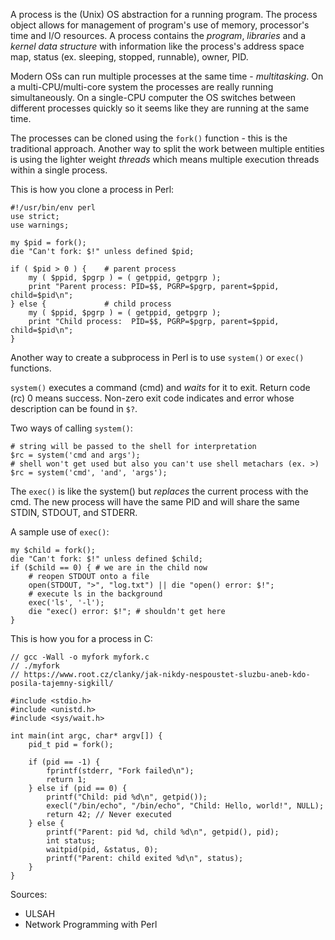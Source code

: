 A process is the (Unix) OS abstraction for a running program. The process
object allows for management of program's use of memory, processor's time and
I/O resources. A process contains the *program*, *libraries* and a *kernel data
structure* with information like the process's address space map, status (ex.
sleeping, stopped, runnable), owner, PID.

Modern OSs can run multiple processes at the same time - *multitasking*. On a
multi-CPU/multi-core system the processes are really running simultaneously. On
a single-CPU computer the OS switches between different processes quickly so it
seems like they are running at the same time.

The processes can be cloned using the `fork()` function - this is the
traditional approach. Another way to split the work between multiple entities
is using the lighter weight *threads* which means multiple execution threads
within a single process.

This is how you clone a process in Perl:

```
#!/usr/bin/env perl
use strict;
use warnings;

my $pid = fork();
die "Can't fork: $!" unless defined $pid;

if ( $pid > 0 ) {    # parent process
    my ( $ppid, $pgrp ) = ( getppid, getpgrp );
    print "Parent process: PID=$$, PGRP=$pgrp, parent=$ppid, child=$pid\n";
} else {             # child process
    my ( $ppid, $pgrp ) = ( getppid, getpgrp );
    print "Child process:  PID=$$, PGRP=$pgrp, parent=$ppid, child=$pid\n";
}
```

Another way to create a subprocess in Perl is to use `system()` or `exec()`
functions.

`system()` executes a command (cmd) and *waits* for it to exit. Return code (rc)
0 means success. Non-zero exit code indicates and error whose description can be
found in `$?`.

Two ways of calling `system()`:

    # string will be passed to the shell for interpretation
    $rc = system('cmd and args');
    # shell won't get used but also you can't use shell metachars (ex. >)
    $rc = system('cmd', 'and', 'args');

The `exec()` is like the system() but *replaces* the current process with the
cmd. The new process will have the same PID and will share the same STDIN,
STDOUT, and STDERR.

A sample use of `exec()`:

    my $child = fork();
    die "Can't fork: $!" unless defined $child;
    if ($child == 0) { # we are in the child now
        # reopen STDOUT onto a file
        open(STDOUT, ">", "log.txt") || die "open() error: $!";
        # execute ls in the background
        exec('ls', '-l');
        die "exec() error: $!"; # shouldn't get here
    }

This is how you for a process in C:

```
// gcc -Wall -o myfork myfork.c
// ./myfork
// https://www.root.cz/clanky/jak-nikdy-nespoustet-sluzbu-aneb-kdo-posila-tajemny-sigkill/

#include <stdio.h>
#include <unistd.h>
#include <sys/wait.h>

int main(int argc, char* argv[]) {
    pid_t pid = fork();

    if (pid == -1) {
        fprintf(stderr, "Fork failed\n");
        return 1;
    } else if (pid == 0) {
        printf("Child: pid %d\n", getpid());
        execl("/bin/echo", "/bin/echo", "Child: Hello, world!", NULL);
        return 42; // Never executed
    } else {
        printf("Parent: pid %d, child %d\n", getpid(), pid);
        int status;
        waitpid(pid, &status, 0);
        printf("Parent: child exited %d\n", status);
    }
}
```

Sources:

* ULSAH
* Network Programming with Perl
